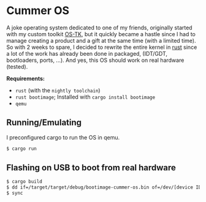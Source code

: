 # Cummer OS
A joke operating system dedicated to one of my friends, originally started with my custom toolkit [OS-TK](https://github.com/Hachem-H/OS-TK.back), but it quickly became a hastle since I had to manage creating a product and a gift at the same time (with a limited time). So with 2 weeks to spare, I decided to rewrite the entire kernel in [rust](https://rust-lang.org) since a lot of the work has already been done in packaged, (IDT/GDT, bootloaders, ports, ...).
And yes, this OS should work on real hardware (tested).

**Requirements:**
- `rust` (with the `nightly toolchain`)
- `rust bootimage`; Installed with `cargo install bootimage`
- `qemu`

## Running/Emulating
I preconfigured cargo to run the OS in qemu.
```sh
$ cargo run
```

## Flashing on USB to boot from real hardware
```sh
$ cargo build
$ dd if=/target/target/debug/bootimage-cummer-os.bin of=/dev/[device ID]
$ sync
```
